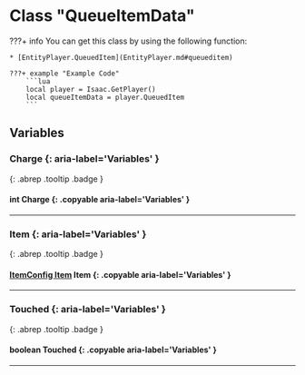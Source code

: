 # Class "QueueItemData"

???+ info
    You can get this class by using the following function:

    * [EntityPlayer.QueuedItem](EntityPlayer.md#queueditem)

    ???+ example "Example Code"
        ```lua
        local player = Isaac.GetPlayer()
        local queueItemData = player.QueuedItem
        ```

## Variables
### Charge {: aria-label='Variables' }
[ ](#){: .abrep .tooltip .badge }
#### int Charge {: .copyable aria-label='Variables' }

___
### Item {: aria-label='Variables' }
[ ](#){: .abrep .tooltip .badge }
#### [ItemConfig Item](ItemConfig_Item.md) Item {: .copyable aria-label='Variables' }

___
### Touched {: aria-label='Variables' }
[ ](#){: .abrep .tooltip .badge }
#### boolean Touched {: .copyable aria-label='Variables' }

___
